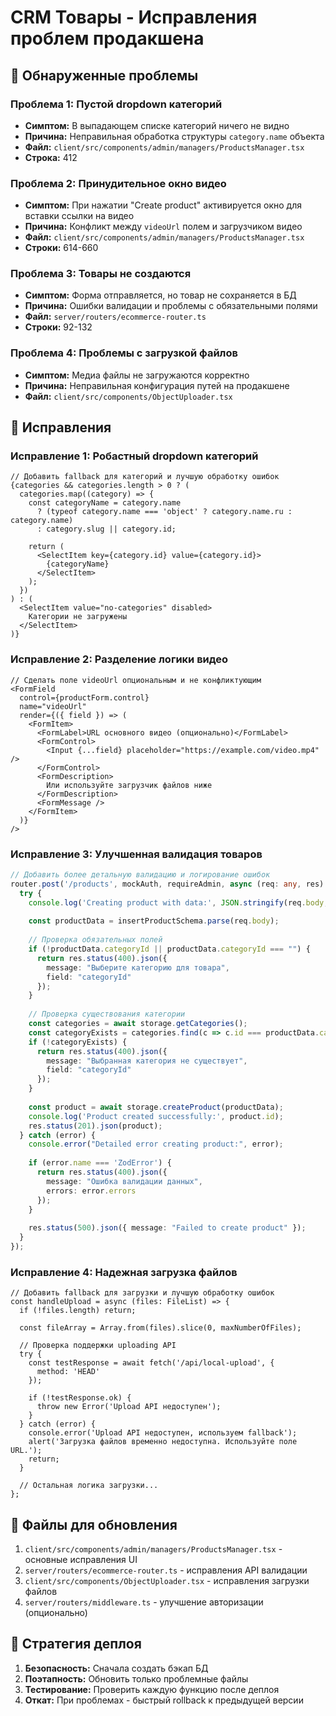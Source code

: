 # CRM Товары - Исправления проблем продакшена

## 🎯 Обнаруженные проблемы

### Проблема 1: Пустой dropdown категорий
- **Симптом:** В выпадающем списке категорий ничего не видно
- **Причина:** Неправильная обработка структуры `category.name` объекта
- **Файл:** `client/src/components/admin/managers/ProductsManager.tsx`
- **Строка:** 412

### Проблема 2: Принудительное окно видео
- **Симптом:** При нажатии "Create product" активируется окно для вставки ссылки на видео
- **Причина:** Конфликт между `videoUrl` полем и загрузчиком видео
- **Файл:** `client/src/components/admin/managers/ProductsManager.tsx`
- **Строки:** 614-660

### Проблема 3: Товары не создаются
- **Симптом:** Форма отправляется, но товар не сохраняется в БД
- **Причина:** Ошибки валидации и проблемы с обязательными полями
- **Файл:** `server/routers/ecommerce-router.ts`
- **Строки:** 92-132

### Проблема 4: Проблемы с загрузкой файлов
- **Симптом:** Медиа файлы не загружаются корректно
- **Причина:** Неправильная конфигурация путей на продакшене
- **Файл:** `client/src/components/ObjectUploader.tsx`

## 🔧 Исправления

### Исправление 1: Робастный dropdown категорий
```tsx
// Добавить fallback для категорий и лучшую обработку ошибок
{categories && categories.length > 0 ? (
  categories.map((category) => {
    const categoryName = category.name 
      ? (typeof category.name === 'object' ? category.name.ru : category.name)
      : category.slug || category.id;
    
    return (
      <SelectItem key={category.id} value={category.id}>
        {categoryName}
      </SelectItem>
    );
  })
) : (
  <SelectItem value="no-categories" disabled>
    Категории не загружены
  </SelectItem>
)}
```

### Исправление 2: Разделение логики видео
```tsx
// Сделать поле videoUrl опциональным и не конфликтующим
<FormField
  control={productForm.control}
  name="videoUrl"
  render={({ field }) => (
    <FormItem>
      <FormLabel>URL основного видео (опционально)</FormLabel>
      <FormControl>
        <Input {...field} placeholder="https://example.com/video.mp4" />
      </FormControl>
      <FormDescription>
        Или используйте загрузчик файлов ниже
      </FormDescription>
      <FormMessage />
    </FormItem>
  )}
/>
```

### Исправление 3: Улучшенная валидация товаров
```typescript
// Добавить более детальную валидацию и логирование ошибок
router.post('/products', mockAuth, requireAdmin, async (req: any, res) => {
  try {
    console.log('Creating product with data:', JSON.stringify(req.body, null, 2));
    
    const productData = insertProductSchema.parse(req.body);
    
    // Проверка обязательных полей
    if (!productData.categoryId || productData.categoryId === "") {
      return res.status(400).json({ 
        message: "Выберите категорию для товара",
        field: "categoryId" 
      });
    }
    
    // Проверка существования категории
    const categories = await storage.getCategories();
    const categoryExists = categories.find(c => c.id === productData.categoryId);
    if (!categoryExists) {
      return res.status(400).json({ 
        message: "Выбранная категория не существует",
        field: "categoryId" 
      });
    }
    
    const product = await storage.createProduct(productData);
    console.log('Product created successfully:', product.id);
    res.status(201).json(product);
  } catch (error) {
    console.error("Detailed error creating product:", error);
    
    if (error.name === 'ZodError') {
      return res.status(400).json({ 
        message: "Ошибка валидации данных",
        errors: error.errors 
      });
    }
    
    res.status(500).json({ message: "Failed to create product" });
  }
});
```

### Исправление 4: Надежная загрузка файлов
```tsx
// Добавить fallback для загрузки и лучшую обработку ошибок
const handleUpload = async (files: FileList) => {
  if (!files.length) return;

  const fileArray = Array.from(files).slice(0, maxNumberOfFiles);
  
  // Проверка поддержки uploading API
  try {
    const testResponse = await fetch('/api/local-upload', {
      method: 'HEAD'
    });
    
    if (!testResponse.ok) {
      throw new Error('Upload API недоступен');
    }
  } catch (error) {
    console.error('Upload API недоступен, используем fallback');
    alert('Загрузка файлов временно недоступна. Используйте поле URL.');
    return;
  }
  
  // Остальная логика загрузки...
};
```

## 📁 Файлы для обновления

1. `client/src/components/admin/managers/ProductsManager.tsx` - основные исправления UI
2. `server/routers/ecommerce-router.ts` - исправления API валидации  
3. `client/src/components/ObjectUploader.tsx` - исправления загрузки файлов
4. `server/routers/middleware.ts` - улучшение авторизации (опционально)

## 🚀 Стратегия деплоя

1. **Безопасность:** Сначала создать бэкап БД
2. **Поэтапность:** Обновить только проблемные файлы
3. **Тестирование:** Проверить каждую функцию после деплоя
4. **Откат:** При проблемах - быстрый rollback к предыдущей версии